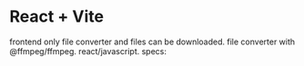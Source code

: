 # React + Vite

frontend only file converter and files can be downloaded.
file converter with @ffmpeg/ffmpeg. react/javascript.
specs: <PNGtoJpg />
      <JPGtoPNG />
      <JPGtoPDF />
      <PNGtoPDF />
      <ZipFile />
      <MP3toMP4 />
      <MP3toMKV />
      <MP3toAVI />
      <MP3toAAC />
      <MP3toWAV />
      <MP3toFLAC />
      <MP3toOGG />
      <MP3toWMA />
      <MP3toM4A />
      <MP3toAIFF />
      <MP3toWebM />
      <AACtoMP3 />
      <AACtoWAV />
      <AACtoMP4 />
      <WAVtoMP3 />
      <WAVtoAAC />
      <WAVtoMP4 />
